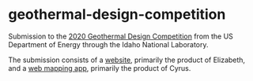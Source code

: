 # geothermal-design-competition
Submission to the <a href="https://inl.gov/geothermalchallenge/">2020 Geothermal Design Competition</a> from the US Department of Energy through the Idaho National Laboratory.

The submission consists of a <a href="https://terpconnect.umd.edu/~eread781/Geothermal/">website</a>, primarily the product of Elizabeth, and a <a href="https://terpconnect.umd.edu/~eread781/Geothermal/application.html">web mapping app</a>, primarily the product of Cyrus.
